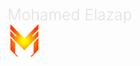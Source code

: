 

<h1 style="margin: 0 auto;font-weight: 300;color: #e1e1e1;">Mohamed Elazap</h1>
<img src="./logo.png" alt="">
